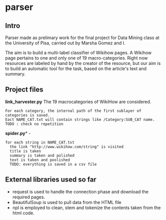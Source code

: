 # parser

## Intro

Parser made as prelimary work for the final project for Data Mining class at the University of Pisa, carried out by Marsha Gomez and I.

The aim is to build a multi-label classifier of Wikihow pages. A Wikihow page pertains to one and only one of 19 macro-categories. Right now resources are labeled by hand by the creator of the resource, but our aim is to build an automatic tool for the task, based on the article's text and summary. 

## Project files
**link_harvester.py**
The 19 macrocategories of WikiHow are considered.
```
For each category, the internal path of the first sublayer of categories is saved.
Eact NAME_CAT.txt will contain strings like /Category:SUB_CAT name.
TODO : check no repetition
```

**spider.py*** - 
```
for each string in NAME_CAT.txt
  the link "http://www.wikihow.com/string" is visited
  title is taken
  summary is taken and polished
  text is taken and poolished
  TODO: everything is saved in a csv file
```
## External libraries used so far

 * request is used to handle the connection phase and download the required pages.
 * BeautifulSoup is used to pull data from the HTML file
 * npl  is employed  to clean, stem and tokenize the contents taken from the html code.

